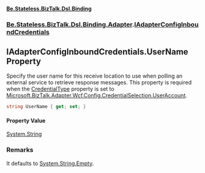 #### [Be.Stateless.BizTalk.Dsl.Binding](README.md 'README')
### [Be.Stateless.BizTalk.Dsl.Binding.Adapter](Be.Stateless.BizTalk.Dsl.Binding.Adapter.md 'Be.Stateless.BizTalk.Dsl.Binding.Adapter').[IAdapterConfigInboundCredentials](IAdapterConfigInboundCredentials.md 'Be.Stateless.BizTalk.Dsl.Binding.Adapter.IAdapterConfigInboundCredentials')

## IAdapterConfigInboundCredentials.UserName Property

Specify the user name for this receive location to use when polling an external service to retrieve response
messages. This property is required when the [CredentialType](IAdapterConfigInboundCredentials.CredentialType.md 'Be.Stateless.BizTalk.Dsl.Binding.Adapter.IAdapterConfigInboundCredentials.CredentialType') property is set to [Microsoft.BizTalk.Adapter.Wcf.Config.CredentialSelection.UserAccount](https://docs.microsoft.com/en-us/dotnet/api/Microsoft.BizTalk.Adapter.Wcf.Config.CredentialSelection.UserAccount 'Microsoft.BizTalk.Adapter.Wcf.Config.CredentialSelection.UserAccount').

```csharp
string UserName { get; set; }
```

#### Property Value
[System.String](https://docs.microsoft.com/en-us/dotnet/api/System.String 'System.String')

### Remarks
It defaults to [System.String.Empty](https://docs.microsoft.com/en-us/dotnet/api/System.String.Empty 'System.String.Empty').